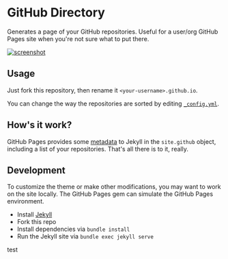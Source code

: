 # GitHub Directory
Generates a page of your GitHub repositories. Useful for a user/org GitHub Pages
site when you're not sure what to put there.

[![screenshot](http://i.imgur.com/m5Rt8pJ.png)](http://github-directory.surge.sh)

## Usage
Just fork this repository, then rename it `<your-username>.github.io`.

You can change the way the repositories are sorted by editing
[`_config.yml`](_config.yml).

## How's it work?
GitHub Pages provides some [metadata](https://help.github.com/articles/repository-metadata-on-github-pages/)
to Jekyll in the `site.github` object, including a list of your repositories.
That's all there is to it, really.

## Development
To customize the theme or make other modifications, you may want to work on the site
locally. The GitHub Pages gem can simulate the GitHub Pages environment.

* Install [Jekyll](https://jekyllrb.com/docs/installation/)
* Fork this repo
* Install dependencies via `bundle install`
* Run the Jekyll site via `bundle exec jekyll serve`

test
